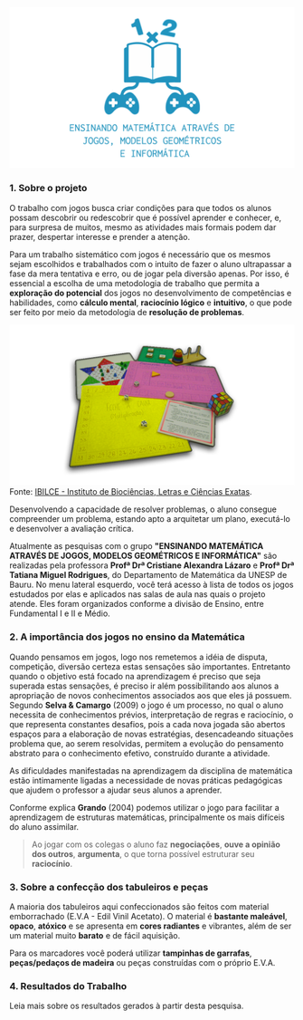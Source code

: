 ![ENSINANDO MATEMÁTICA ATRAVÉS DE JOGOS, MODELOS GEOMÉTRICOS E INFORMÁTICA](/imagens/logo-cover.png "ENSINANDO MATEMÁTICA")

### 1.  Sobre o projeto  

O trabalho com jogos busca criar condições para que todos os alunos possam descobrir ou redescobrir que é possível aprender e conhecer, e, para surpresa de muitos, mesmo as atividades mais formais podem dar prazer, despertar interesse e prender a atenção.  

Para um trabalho sistemático com jogos é necessário que os mesmos sejam escolhidos e trabalhados com o intuito de fazer o aluno ultrapassar a fase da mera tentativa e erro, ou de jogar pela diversão apenas. Por isso, é essencial a escolha de uma metodologia de trabalho que permita a **exploração do potencial** dos jogos no desenvolvimento de competências e habilidades, como **cálculo mental**, **raciocínio lógico** e **intuitivo**, o que pode ser feito por meio da metodologia de **resolução de problemas**.  

![Jogos Educativos](/imagens/intro-img-1.png "Jogos Educativos")  
Fonte: [IBILCE - Instituto de Biociências, Letras e Ciências Exatas](http://www.ibilce.unesp.br/Home/Departamentos/Matematica/labmat/jogo_capa.png).  

Desenvolvendo a capacidade de resolver problemas, o aluno consegue compreender um problema, estando apto a arquitetar um plano, executá-lo e desenvolver a avaliação crítica.  

Atualmente as pesquisas com o grupo **"ENSINANDO MATEMÁTICA ATRAVÉS DE JOGOS, MODELOS GEOMÉTRICOS E INFORMÁTICA"** são realizadas pela professora **Profª Drª Cristiane Alexandra Lázaro** e **Profª Drª Tatiana Miguel Rodrigues**, do Departamento de Matemática da UNESP de Bauru.
No menu lateral esquerdo, você terá acesso à lista de todos os jogos estudados por elas e aplicados nas salas de aula nas quais o projeto atende. Eles foram organizados conforme a divisão de Ensino, entre Fundamental I e II e Médio.

### 2.  A importância dos jogos no ensino da Matemática  
Quando pensamos em jogos, logo nos remetemos a idéia de disputa, competição, diversão certeza estas sensações são importantes. Entretanto quando o objetivo está focado na aprendizagem é preciso que seja superada estas sensações, é preciso ir além possibilitando aos alunos a apropriação de novos conhecimentos associados aos que eles já possuem.  
Segundo **Selva & Camargo** (2009) o jogo é um processo, no qual o aluno necessita de conhecimentos prévios, interpretação de regras e raciocínio, o que representa constantes desafios, pois a cada nova jogada são abertos espaços para a elaboração de novas estratégias, desencadeando situações problema que, ao serem resolvidas, permitem a evolução do pensamento abstrato para o conhecimento efetivo, construído durante a atividade.  

As dificuldades manifestadas na aprendizagem da disciplina de matemática estão intimamente ligadas a necessidade de novas práticas pedagógicas que ajudem o professor a ajudar seus alunos a aprender.  

Conforme explica **Grando** (2004) podemos utilizar o jogo para facilitar a aprendizagem de estruturas matemáticas, principalmente os mais difíceis do aluno assimilar.  

> Ao jogar com os colegas o aluno faz **negociações**, **ouve a opinião dos outros**, **argumenta**, o que torna possível estruturar seu **raciocínio**.  

### 3.  Sobre a confecção dos tabuleiros e peças  
A maioria dos tabuleiros aqui confeccionados são feitos com material emborrachado (E.V.A - Edil Vinil Acetato). O material é **bastante maleável**, **opaco**, **atóxico** e se apresenta em **cores radiantes** e vibrantes, além de ser um material muito **barato** e de fácil aquisição.  

Para os marcadores você poderá utilizar **tampinhas de garrafas**, **peças/pedaços de madeira** ou peças construídas com o próprio E.V.A.  

### 4.  Resultados do Trabalho  
Leia mais sobre os resultados gerados à partir desta pesquisa.  
<br/>  
<br/>    
